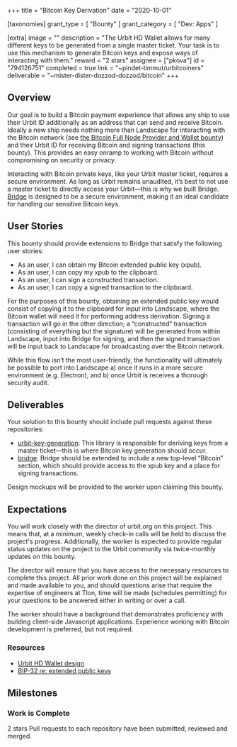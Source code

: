 +++
title = "Bitcoin Key Derivation"
date = "2020-10-01"

[taxonomies]
grant_type = [ "Bounty" ]
grant_category = [ "Dev: Apps" ]

[extra]
image = ""
description = "The Urbit HD Wallet allows for many different keys to be generated from a single master ticket. Your task is to use this mechanism to generate Bitcoin keys and expose ways of interacting with them."
reward = "2 stars"
assignee = ["pkova"]
id = "794126751"
completed = true
link = "~pindet-timmut/urbitcoiners"
deliverable = "~mister-dister-dozzod-dozzod/bitcoin"
+++

## Overview

Our goal is to build a Bitcoin payment experience that allows any ship to use their Urbit ID additionally as an address that can send and receive Bitcoin. Ideally a new ship needs nothing more than Landscape for interacting with the Bitcoin network (see [the Bitcoin Full Node Provider and Wallet bounty](https://grants.urbit.org/bounties/2056919898-bitcoin-full-node-provider-and-wallet)) and their Urbit ID for receiving Bitcoin and signing transactions (this bounty). This provides an easy onramp to working with Bitcoin without compromising on security or privacy.

Interacting with Bitcoin private keys, like your Urbit master ticket, requires a secure environment. As long as Urbit remains unaudited, it’s best to not use a master ticket to directly access your Urbit—this is why we built Bridge. [Bridge](https://bridge.urbit.org) is designed to be a secure environment, making it an ideal candidate for handling our sensitive Bitcoin keys.

## User Stories

This bounty should provide extensions to Bridge that satisfy the following user stories:

- As an user, I can obtain my Bitcoin extended public key (xpub).
- As an user, I can copy my xpub to the clipboard.
- As an user, I can sign a constructed transaction.
- As an user, I can copy a signed transaction to the clipboard.

For the purposes of this bounty, obtaining an extended public key would consist of copying it to the clipboard for input into Landscape, where the Bitcoin wallet will need it for performing address derivation. Signing a transaction will go in the other direction; a “constructed” transaction (consisting of everything but the signature) will be generated from within Landscape, input into Bridge for signing, and then the signed transaction will be input back to Landscape for broadcasting over the Bitcoin network.

While this flow isn’t the most user-friendly, the functionality will ultimately be possible to port into Landscape a) once it runs in a more secure environment (e.g. Electron), and b) once Urbit is receives a thorough security audit.

## Deliverables

Your solution to this bounty should include pull requests against these repositories:

- [urbit-key-generation](https://github.com/urbit/urbit-key-generation): This library is responsible for deriving keys from a master ticket—this is where Bitcoin key generation should occur.
- [bridge](https://github.com/urbit/bridge/): Bridge should be extended to include a new top-level “Bitcoin” section, which should provide access to the xpub key and a place for signing transactions.

Design mockups will be provided to the worker upon claiming this bounty.

## Expectations

You will work closely with the director of urbit.org on this project. This means that, at a minimum, weekly check-in calls will be held to discuss the project's progress. Additionally, the worker is expected to provide regular status updates on the project to the Urbit community via twice-monthly updates on this bounty.

The director will ensure that you have access to the necessary resources to complete this project. All prior work done on this project will be explained and made available to you, and should questions arise that require the expertise of engineers at Tlon, time will be made (schedules permitting) for your questions to be answered either in writing or over a call.

The worker should have a background that demonstrates proficiency with building client-side Javascript applications. Experience working with Bitcoin development is preferred, but not required.

### Resources

- [Urbit HD Wallet design](https://github.com/urbit/fora-posts/blob/master/proposals/posts/~2018.11.8..19.31.59..ba77~)
- [BIP-32 re: extended public keys](https://github.com/bitcoin/bips/blob/master/bip-0032.mediawiki#Extended_keys)

## Milestones

### Work is Complete

2 stars
Pull requests to each repository have been submitted, reviewed and merged.
